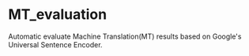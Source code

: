 # MT_evaluation
Automatic evaluate Machine Translation(MT) results based on Google's Universal Sentence Encoder.
